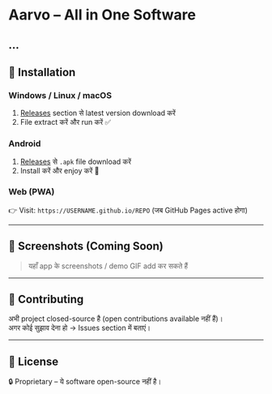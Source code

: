 # Aarvo – All in One Software
...
---

## 🚀 Installation

### Windows / Linux / macOS
1. [Releases](../../releases) section से latest version download करें  
2. File extract करें और run करें ✅  

### Android
1. [Releases](../../releases) से `.apk` file download करें  
2. Install करें और enjoy करें 🎉  

### Web (PWA)
👉 Visit: `https://USERNAME.github.io/REPO` (जब GitHub Pages active होगा)  

---

## 📸 Screenshots (Coming Soon)
> यहाँ app के screenshots / demo GIF add कर सकते हैं  

---

## 🤝 Contributing
अभी project closed-source है (open contributions available नहीं हैं)।  
अगर कोई सुझाव देना हो → Issues section में बताएं।  

---

## 📜 License
🔒 Proprietary – ये software open-source नहीं है।
